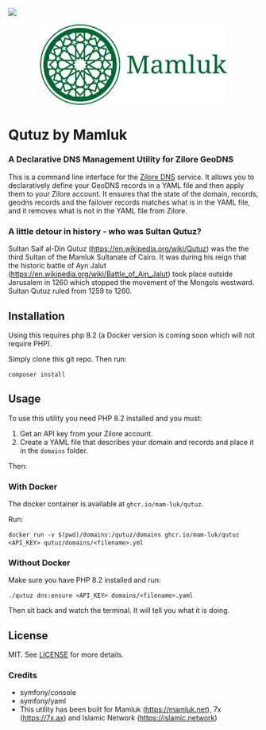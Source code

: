 [![](https://img.shields.io/github/license/mam-luk/qutuz.svg)](https://github.com/mam-luk/qutuz/blob/master/LICENSE)

<p align="center"><img src=".mamluk/logo-horizontal.svg" alt="Kipchak by Mamluk" title="Kipchak by Mamluk - an API Toolkit" width="377"/>
</p>

# Qutuz by Mamluk

### A Declarative DNS Management Utility for Zilore GeoDNS

This is a command line interface for the <a href="https://zilore.com/?r=455e9e0de5cd86a9c371000077f6bb9f" target="_blank">Zilore DNS</a> service. 
It allows you to declaratively define your GeoDNS records in a YAML file and then 
apply them to your Zilore account.
It ensures that the state of the domain, records, geodns records and the failover records
matches what is in the YAML file, and it removes what is not in the YAML file from Zilore.

### A little detour in history - who was Sultan Qutuz?

Sultan Saif al-Din Qutuz (https://en.wikipedia.org/wiki/Qutuz) was the the third Sultan of the Mamluk Sultanate of Cairo. It was during his reign that the historic battle of Ayn Jalut (https://en.wikipedia.org/wiki/Battle_of_Ain_Jalut) took place outside Jerusalem in 1260 which stopped the movement of the Mongols westward. Sultan Qutuz ruled from 1259 to 1260.

## Installation
Using this requires php 8.2 (a Docker version is coming soon which will not require PHP).

Simply clone this git repo. Then run:

```
composer install
```

## Usage

To use this utility you need PHP 8.2 installed and you must:

1. Get an API key from your Zilore account.
2. Create a YAML file that describes your domain and records and place it in the ```domains``` folder.

Then:

### With Docker

The docker container is available at ```ghcr.io/mam-luk/qutuz```.

Run:

```
docker run -v $(pwd)/domains:/qutuz/domains ghcr.io/mam-luk/qutuz <API_KEY> qutuz/domains/<filename>.yml
```

### Without Docker

Make sure you have PHP 8.2 installed and run:
```
./qutuz dns:ensure <API_KEY> domains/<filename>.yaml
```

Then sit back and watch the terminal. It will tell you what it is doing.

## License

MIT. See [LICENSE](LICENSE) for more details.

### Credits

* symfony/console
* symfony/yaml
* This utility has been built for Mamluk (https://mamluk.net), 7x (https://7x.ax) and Islamic Network (https://islamic.network)



